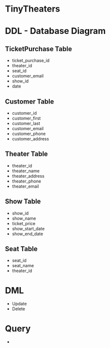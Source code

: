 # TinyTheaters

# DDL - Database Diagram

## TicketPurchase Table

- ticket_purchase_id
- theater_id
- seat_id
- customer_email
- show_id	
- date

## Customer Table

- customer_id
- customer_first	
- customer_last	
- customer_email	
- customer_phone	
- customer_address	

## Theater Table

- theater_id
- theater_name
- theater_address	
- theater_phone	
- theater_email

## Show Table
- show_id
- show_name
- ticket_price
- show_start_date
- show_end_date

## Seat Table
- seat_id
- seat_name
- theater_id


# DML
- Update
- Delete

# Query 
- 
